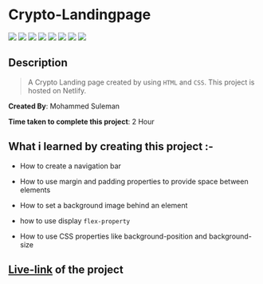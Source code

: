 # Crypto-Landingpage

![](https://img.shields.io/badge/-HTML-orange)
![](https://img.shields.io/badge/-CSS-green)
![](https://img.shields.io/badge/-BACKGROUND--IMAGE-yellowgreen)
![](https://img.shields.io/badge/-MARGIN-lightblue)
![](https://img.shields.io/badge/-FLEX-red)
![](https://img.shields.io/badge/-Padding-blue)
![](https://img.shields.io/badge/-BORDERS-yellowgreen)
![](https://img.shields.io/badge/-NETLIFY-yellow)

## Description

>A Crypto Landing page created by using `HTML` and `CSS`. This project is hosted on Netlify.

**Created By**: Mohammed Suleman

**Time taken to complete this project**: 2 Hour

## What i learned by creating this project :-

- How to create a navigation bar

- How to use margin and padding properties to provide space between elements

- How to set a background image behind an element

- how to use display `flex-property`

- How to use CSS properties like background-position and background-size

## [Live-link](https://crypto-landing-page05.netlify.app/) of the project